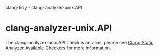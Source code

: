 clang-tidy - clang-analyzer-unix.API

</div>

<div class="meta"
http-equiv=refresh="5;URL=https://clang.llvm.org/docs/analyzer/checkers.html#unix-api">

</div>

# clang-analyzer-unix.API

The clang-analyzer-unix.API check is an alias, please see [Clang Static
Analyzer Available
Checkers](https://clang.llvm.org/docs/analyzer/checkers.html#unix-api)
for more information.
